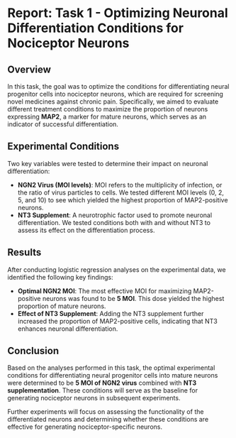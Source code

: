 # Report: Task 1 - Optimizing Neuronal Differentiation Conditions for Nociceptor Neurons

## Overview

In this task, the goal was to optimize the conditions for differentiating neural progenitor cells into nociceptor neurons, which are required for screening novel medicines against chronic pain. Specifically, we aimed to evaluate different treatment conditions to maximize the proportion of neurons expressing **MAP2**, a marker for mature neurons, which serves as an indicator of successful differentiation.

## Experimental Conditions

Two key variables were tested to determine their impact on neuronal differentiation:

- **NGN2 Virus (MOI levels)**: MOI refers to the multiplicity of infection, or the ratio of virus particles to cells. We tested different MOI levels (0, 2, 5, and 10) to see which yielded the highest proportion of MAP2-positive neurons.
- **NT3 Supplement**: A neurotrophic factor used to promote neuronal differentiation. We tested conditions both with and without NT3 to assess its effect on the differentiation process.

## Results

After conducting logistic regression analyses on the experimental data, we identified the following key findings:

- **Optimal NGN2 MOI**: The most effective MOI for maximizing MAP2-positive neurons was found to be **5 MOI**. This dose yielded the highest proportion of mature neurons.
- **Effect of NT3 Supplement**: Adding the NT3 supplement further increased the proportion of MAP2-positive cells, indicating that NT3 enhances neuronal differentiation.

## Conclusion

Based on the analyses performed in this task, the optimal experimental conditions for differentiating neural progenitor cells into mature neurons were determined to be **5 MOI of NGN2 virus** combined with **NT3 supplementation**. These conditions will serve as the baseline for generating nociceptor neurons in subsequent experiments.

Further experiments will focus on assessing the functionality of the differentiated neurons and determining whether these conditions are effective for generating nociceptor-specific neurons.

